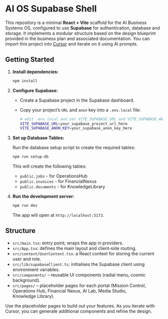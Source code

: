 # AI OS Supabase Shell

This repository is a minimal **React + Vite** scaffold for the AI Business Systems OS, configured to use **Supabase** for authentication, database and storage. It implements a modular structure based on the design blueprint provided in the business plan and associated documentation. You can import this project into [Cursor](https://www.cursor.so/) and iterate on it using AI prompts.

## Getting Started

1. **Install dependencies:**

   ```bash
   npm install
   ```

2. **Configure Supabase:**

   - Create a Supabase project in the Supabase dashboard.
   - Copy your project’s `URL` and `anon` key into a `.env.local` file:

     ```bash
     # edit .env.local and set VITE_SUPABASE_URL and VITE_SUPABASE_ANON_KEY
     VITE_SUPABASE_URL=your_supabase_project_url_here
     VITE_SUPABASE_ANON_KEY=your_supabase_anon_key_here
     ```

3. **Set up Database Tables:**

   Run the database setup script to create the required tables:

   ```bash
   npm run setup-db
   ```

   This will create the following tables:

   - `public.jobs` - for OperationsHub
   - `public.invoices` - for FinancialNexus
   - `public.documents` - for KnowledgeLibrary

4. **Run the development server:**

   ```bash
   npm run dev
   ```

   The app will open at `http://localhost:5173`.

## Structure

- `src/main.tsx`: entry point; wraps the app in providers.
- `src/App.tsx`: defines the main layout and client‑side routing.
- `src/context/UserContext.tsx`: a React context for storing the current user and role.
- `src/lib/supabaseClient.ts`: initialises the Supabase client using environment variables.
- `src/components/` – reusable UI components (radial menu, cosmic background).
- `src/pages/` – placeholder pages for each portal (Mission Control, Operations Hub, Financial Nexus, AI Lab, Media Studio, Knowledge Library).

Use the placeholder pages to build out your features. As you iterate with Cursor, you can generate additional components and refine the design.
